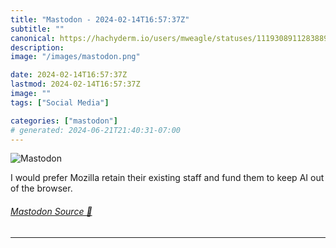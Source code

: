 ```yaml
---
title: "Mastodon - 2024-02-14T16:57:37Z"
subtitle: ""
canonical: https://hachyderm.io/users/mweagle/statuses/111930891128388942
description:
image: "/images/mastodon.png"

date: 2024-02-14T16:57:37Z
lastmod: 2024-02-14T16:57:37Z
image: ""
tags: ["Social Media"]

categories: ["mastodon"]
# generated: 2024-06-21T21:40:31-07:00
---
```

![Mastodon](/images/mastodon.png)

<p>I would prefer Mozilla retain their existing staff and fund them to keep AI out of the browser.</p>


###### [Mastodon Source 🐘](https://hachyderm.io/@mweagle/111930891128388942)

___
